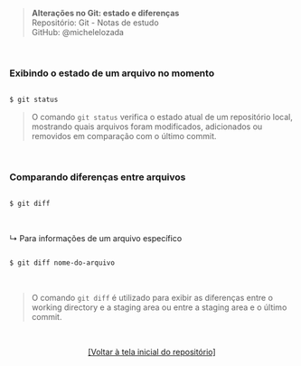 > **Alterações no Git: estado e diferenças**  
> Repositório: Git - Notas de estudo  
> GitHub: @michelelozada
&nbsp;
     
&nbsp;

### Exibindo o estado de um arquivo no momento  

```bash

$ git status
```

> O comando `git status` verifica o estado atual de um repositório local, mostrando quais arquivos foram modificados, adicionados ou removidos em comparação com o último commit.

&nbsp; 

### Comparando diferenças entre arquivos 
```bash

$ git diff
```

&nbsp; 

↳ Para informações de um arquivo específico  
```bash

$ git diff nome-do-arquivo
```

&nbsp; 

> O comando `git diff` é utilizado para exibir as diferenças entre o working directory e a staging area ou entre a staging area e o último commit.

&nbsp; 

<div align="center">
<a href="https://github.com/michelelozada/Git-Study-Notes">[Voltar à tela inicial do repositório]</a>
</div>